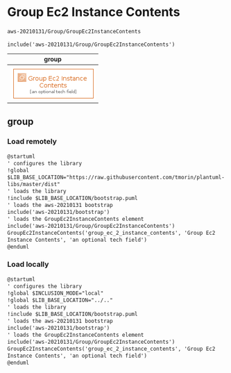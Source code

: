# Group Ec2 Instance Contents

```text
aws-20210131/Group/GroupEc2InstanceContents
```

```text
include('aws-20210131/Group/GroupEc2InstanceContents')
```

|group|
|---|
|![](GroupEc2InstanceContents.group.local.png)|



## group
### Load remotely
```plantuml
@startuml
' configures the library
!global $LIB_BASE_LOCATION="https://raw.githubusercontent.com/tmorin/plantuml-libs/master/dist"
' loads the library
!include $LIB_BASE_LOCATION/bootstrap.puml
' loads the aws-20210131 bootstrap
include('aws-20210131/bootstrap')
' loads the GroupEc2InstanceContents element
include('aws-20210131/Group/GroupEc2InstanceContents')
GroupEc2InstanceContents('group_ec_2_instance_contents', 'Group Ec2 Instance Contents', 'an optional tech field')
@enduml
```
### Load locally
```plantuml
@startuml
' configures the library
!global $INCLUSION_MODE="local"
!global $LIB_BASE_LOCATION="../.."
' loads the library
!include $LIB_BASE_LOCATION/bootstrap.puml
' loads the aws-20210131 bootstrap
include('aws-20210131/bootstrap')
' loads the GroupEc2InstanceContents element
include('aws-20210131/Group/GroupEc2InstanceContents')
GroupEc2InstanceContents('group_ec_2_instance_contents', 'Group Ec2 Instance Contents', 'an optional tech field')
@enduml
```

